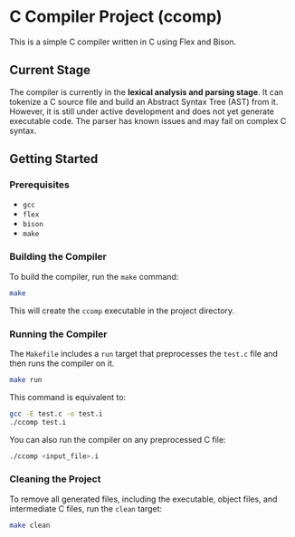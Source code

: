 # C Compiler Project (ccomp)

This is a simple C compiler written in C using Flex and Bison.

## Current Stage

The compiler is currently in the **lexical analysis and parsing stage**. It can tokenize a C source file and build an Abstract Syntax Tree (AST) from it. However, it is still under active development and does not yet generate executable code. The parser has known issues and may fail on complex C syntax.

## Getting Started

### Prerequisites

- `gcc`
- `flex`
- `bison`
- `make`

### Building the Compiler

To build the compiler, run the `make` command:

```bash
make
```

This will create the `ccomp` executable in the project directory.

### Running the Compiler

The `Makefile` includes a `run` target that preprocesses the `test.c` file and then runs the compiler on it.

```bash
make run
```

This command is equivalent to:

```bash
gcc -E test.c -o test.i
./ccomp test.i
```

You can also run the compiler on any preprocessed C file:

```bash
./ccomp <input_file>.i
```

### Cleaning the Project

To remove all generated files, including the executable, object files, and intermediate C files, run the `clean` target:

```bash
make clean
